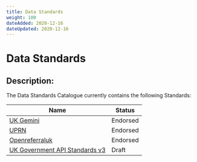 ```yaml
---
title: Data Standards
weight: 100
dateAdded: 2020-12-16
dateUpdated: 2020-12-16
---
```


# Data Standards

## Description:
The Data Standards Catalogue currently contains the following Standards:

| Name | Status |
| --- | ---|
| [UK Gemini](UKGemini/) | Endorsed |
| [UPRN](UPRN/) | Endorsed |
| [Openreferraluk](openreferraluk/) | Endorsed |
| [UK Government API Standards v3](apistandardsv3/) | Draft |
